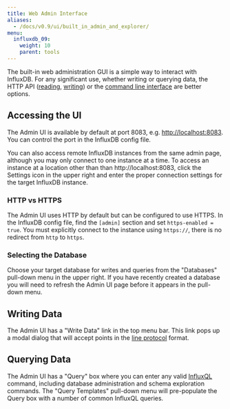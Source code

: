 ```yaml
---
title: Web Admin Interface
aliases:
  - /docs/v0.9/ui/built_in_admin_and_explorer/
menu:
  influxdb_09:
    weight: 10
    parent: tools
---
```


The built-in web administration GUI is a simple way to interact with InfluxDB. For any significant use, whether writing or querying data, the HTTP API ([reading](/influxdb/v0.9/guides/querying_data/), [writing](/influxdb/v0.9/guides/writing_data/)) or the [command line interface](/influxdb/v0.9/tools/shell/) are better options.

## Accessing the UI

The Admin UI is available by default at port 8083, e.g. [http://localhost:8083](http://localhost:8083). You can control the port in the InfluxDB config file. 

You can also access remote InfluxDB instances from the same admin page, although you may only connect to one instance at a time. To access an instance at a location other than than http://localhost:8083, click the Settings icon in the upper right and enter the proper connection settings for the target InfluxDB instance.

### HTTP vs HTTPS

The Admin UI uses HTTP by default but can be configured to use HTTPS. In the InfluxDB config file, find the `[admin]` section and set `https-enabled = true`. You must explicitly connect to the instance using `https://`, there is no redirect from `http` to `https`.


### Selecting the Database

Choose your target database for writes and queries from the "Databases" pull-down menu in the upper right. If you have recently created a database you will need to refresh the Admin UI page before it appears in the pull-down menu.

## Writing Data

The Admin UI has a "Write Data" link in the top menu bar. This link pops up a modal dialog that will accept points in the [line protocol](/influxdb/v0.9/write_protocols/line/) format.

## Querying Data

The Admin UI has a "Query" box where you can enter any valid [InfluxQL](/influxdb/v0.9/query_language/spec/) command, including database administration and schema exploration commands. The "Query Templates" pull-down menu will pre-populate the Query box with a number of common InfluxQL queries.
